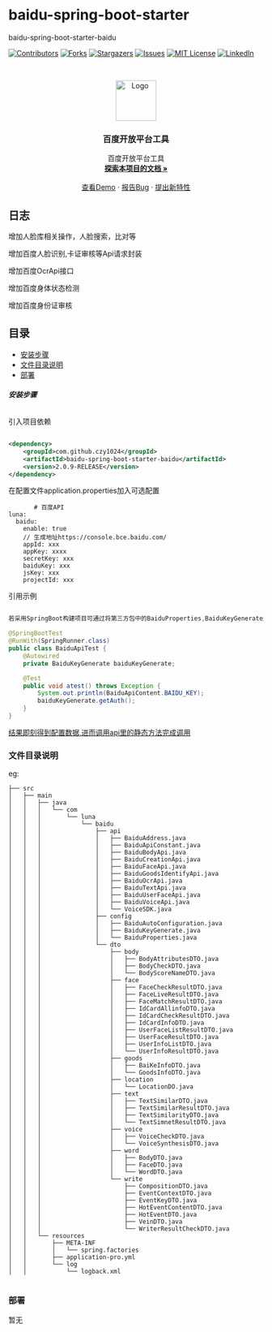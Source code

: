 # baidu-spring-boot-starter

baidu-spring-boot-starter-baidu

<!-- PROJECT SHIELDS -->

[![Contributors][contributors-shield]][contributors-url]
[![Forks][forks-shield]][forks-url]
[![Stargazers][stars-shield]][stars-url]
[![Issues][issues-shield]][issues-url]
[![MIT License][license-shield]][license-url]
[![LinkedIn][linkedin-shield]][linkedin-url]

<!-- PROJECT LOGO -->
<br />

<p align="center">
  <a href="https://github.com/czy1024/baidu-spring-boot-starter/">
    <img src="https://i.loli.net/2020/07/28/5MzIVArBZyp8NgX.png" alt="Logo" width="80" height="80">
  </a>

<h3 align="center">百度开放平台工具</h3>
  <p align="center">
    百度开放平台工具
    <br />
    <a href="https://github.com/czy1024/baidu-spring-boot-starter"><strong>探索本项目的文档 »</strong></a>
    <br />
    <br />
    <a href="">查看Demo</a>
    ·
    <a href="">报告Bug</a>
    ·
    <a href="https://github.com/czy1024/baidu-spring-boot-starter/issues">提出新特性</a>
  </p>

</p>

## 日志
增加人脸库相关操作，人脸搜索，比对等

增加百度人脸识别,卡证审核等Api请求封装

增加百度OcrApi接口

增加百度身体状态检测

增加百度身份证审核

## 目录

- [安装步骤](#安装步骤)
- [文件目录说明](#文件目录说明)
- [部署](#部署)

###### **安装步骤**

引入项目依赖

```xml

<dependency>
    <groupId>com.github.czy1024</groupId>
    <artifactId>baidu-spring-boot-starter-baidu</artifactId>
    <version>2.0.9-RELEASE</version>
</dependency>
```
在配置文件application.properties加入可选配置

```text
       # 百度API
luna:
  baidu:
    enable: true
    // 生成地址https://console.bce.baidu.com/
    appId: xxx
    appKey: xxxx
    secretKey: xxx
    baiduKey: xxx
    jsKey: xxx
    projectId: xxx
```

引用示例

```java

若采用SpringBoot构建项目可通过将第三方包中的BaiduProperties,BaiduKeyGenerate通过Spring配置文件注入Spring管理

@SpringBootTest
@RunWith(SpringRunner.class)
public class BaiduApiTest {
    @Autowired
    private BaiduKeyGenerate baiduKeyGenerate;

    @Test
    public void atest() throws Exception {
        System.out.println(BaiduApiContent.BAIDU_KEY);
        baiduKeyGenerate.getAuth();
    }
}


```

[结果即刻得到配置数据,进而调用api里的静态方法完成调用]()

### 文件目录说明
eg:

```
├── src
│   ├── main
│   │   ├── java
│   │   │   └── com
│   │   │       └── luna
│   │   │           └── baidu
│   │   │               ├── api
│   │   │               │   ├── BaiduAddress.java
│   │   │               │   ├── BaiduApiConstant.java
│   │   │               │   ├── BaiduBodyApi.java
│   │   │               │   ├── BaiduCreationApi.java
│   │   │               │   ├── BaiduFaceApi.java
│   │   │               │   ├── BaiduGoodsIdentifyApi.java
│   │   │               │   ├── BaiduOcrApi.java
│   │   │               │   ├── BaiduTextApi.java
│   │   │               │   ├── BaiduUserFaceApi.java
│   │   │               │   ├── BaiduVoiceApi.java
│   │   │               │   └── VoiceSDK.java
│   │   │               ├── config
│   │   │               │   ├── BaiduAutoConfiguration.java
│   │   │               │   ├── BaiduKeyGenerate.java
│   │   │               │   └── BaiduProperties.java
│   │   │               └── dto
│   │   │                   ├── body
│   │   │                   │   ├── BodyAttributesDTO.java
│   │   │                   │   ├── BodyCheckDTO.java
│   │   │                   │   └── BodyScoreNameDTO.java
│   │   │                   ├── face
│   │   │                   │   ├── FaceCheckResultDTO.java
│   │   │                   │   ├── FaceLiveResultDTO.java
│   │   │                   │   ├── FaceMatchResultDTO.java
│   │   │                   │   ├── IdCardAllinfoDTO.java
│   │   │                   │   ├── IdCardCheckResultDTO.java
│   │   │                   │   ├── IdCardInfoDTO.java
│   │   │                   │   ├── UserFaceListResultDTO.java
│   │   │                   │   ├── UserFaceResultDTO.java
│   │   │                   │   ├── UserInfoListDTO.java
│   │   │                   │   └── UserInfoResultDTO.java
│   │   │                   ├── goods
│   │   │                   │   ├── BaiKeInfoDTO.java
│   │   │                   │   └── GoodsInfoDTO.java
│   │   │                   ├── location
│   │   │                   │   └── LocationDO.java
│   │   │                   ├── text
│   │   │                   │   ├── TextSimilarDTO.java
│   │   │                   │   ├── TextSimilarResultDTO.java
│   │   │                   │   ├── TextSimilarityDTO.java
│   │   │                   │   └── TextSimnetResultDTO.java
│   │   │                   ├── voice
│   │   │                   │   ├── VoiceCheckDTO.java
│   │   │                   │   └── VoiceSynthesisDTO.java
│   │   │                   ├── word
│   │   │                   │   ├── BodyDTO.java
│   │   │                   │   ├── FaceDTO.java
│   │   │                   │   └── WordDTO.java
│   │   │                   └── write
│   │   │                       ├── CompositionDTO.java
│   │   │                       ├── EventContextDTO.java
│   │   │                       ├── EventKeyDTO.java
│   │   │                       ├── HotEventContentDTO.java
│   │   │                       ├── HotEventDTO.java
│   │   │                       ├── VeinDTO.java
│   │   │                       └── WriterResultCheckDTO.java
│   │   └── resources
│   │       ├── META-INF
│   │       │   └── spring.factories
│   │       ├── application-pro.yml
│   │       └── log
│   │           └── logback.xml


```

### 部署

暂无


<!-- links -->
[your-project-path]:czy1024/baidu-spring-boot-starter
[contributors-shield]: https://img.shields.io/github/contributors/czy1024/baidu-spring-boot-starter.svg?style=flat-square
[contributors-url]: https://github.com/czy1024/baidu-spring-boot-starter/graphs/contributors
[forks-shield]: https://img.shields.io/github/forks/czy1024/baidu-spring-boot-starter.svg?style=flat-square
[forks-url]: https://github.com/czy1024/baidu-spring-boot-starter/network/members
[stars-shield]: https://img.shields.io/github/stars/czy1024/baidu-spring-boot-starter.svg?style=flat-square
[stars-url]: https://github.com/czy1024/baidu-spring-boot-starter/stargazers
[issues-shield]: https://img.shields.io/github/issues/czy1024/baidu-spring-boot-starter.svg?style=flat-square
[issues-url]: https://img.shields.io/github/issues/czy1024/baidu-spring-boot-starter.svg
[license-shield]: https://img.shields.io/github/license/czy1024/baidu-spring-boot-starter.svg?style=flat-square
[license-url]: https://github.com/czy1024/baidu-spring-boot-starter/blob/master/LICENSE.txt
[linkedin-shield]: https://img.shields.io/badge/-LinkedIn-black.svg?style=flat-square&logo=linkedin&colorB=555
[linkedin-url]: https://linkedin.com/in/baidu-spring-boot-starter





